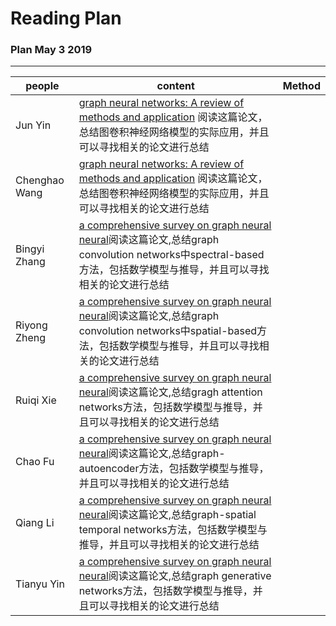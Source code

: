 # Reading Plan

### Plan May 3 2019
---------------

| people | content |  Method |
| ------ | ------ | ----- |
| Jun Yin  |[graph neural networks: A review of methods and application](https://arxiv.org/abs/1812.08434) 阅读这篇论文，总结图卷积神经网络模型的实际应用，并且可以寻找相关的论文进行总结| |
| Chenghao Wang |[graph neural networks: A review of methods and application](https://arxiv.org/abs/1812.08434) 阅读这篇论文，总结图卷积神经网络模型的实际应用，并且可以寻找相关的论文进行总结| |
| Bingyi Zhang|[a comprehensive survey on graph neural neural](https://arxiv.org/abs/1901.00596?context=cs)阅读这篇论文,总结graph convolution networks中spectral-based方法，包括数学模型与推导，并且可以寻找相关的论文进行总结|  |
| Riyong Zheng|[a comprehensive survey on graph neural neural](https://arxiv.org/abs/1901.00596?context=cs)阅读这篇论文,总结graph convolution networks中spatial-based方法，包括数学模型与推导，并且可以寻找相关的论文进行总结|  |
| Ruiqi Xie|[a comprehensive survey on graph neural neural](https://arxiv.org/abs/1901.00596?context=cs)阅读这篇论文,总结gragh attention networks方法，包括数学模型与推导，并且可以寻找相关的论文进行总结|  |
| Chao Fu|[a comprehensive survey on graph neural neural](https://arxiv.org/abs/1901.00596?context=cs)阅读这篇论文,总结graph-autoencoder方法，包括数学模型与推导，并且可以寻找相关的论文进行总结|  |
| Qiang Li|[a comprehensive survey on graph neural neural](https://arxiv.org/abs/1901.00596?context=cs)阅读这篇论文,总结graph-spatial temporal networks方法，包括数学模型与推导，并且可以寻找相关的论文进行总结|  |
| Tianyu Yin|[a comprehensive survey on graph neural neural](https://arxiv.org/abs/1901.00596?context=cs)阅读这篇论文,总结graph generative networks方法，包括数学模型与推导，并且可以寻找相关的论文进行总结|  |
